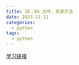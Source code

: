 ```yaml
---
title: 18：OS 文件、目录方法
date: 2023-11-11
categories:
  - python
tags:
  - python
---
```


[学习链接](https://www.w3cschool.cn/python3/python3-os-file-methods.html)